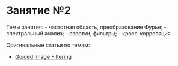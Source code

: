 # Занятие №2


Темы занятия:
	- частотная область, преобразование Фурье;
	- спектральный анализ;
	- свертки, фильтры;
	- кросс-корреляция.

Оригинальные статьи по темам: 	
- [Guided Image Filtering](https://ieeexplore.ieee.org/document/6319316)
